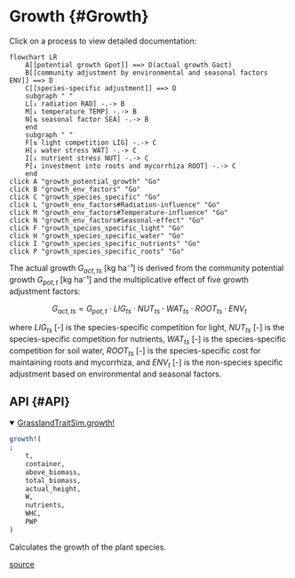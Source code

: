 


# Growth {#Growth}

Click on a process to view detailed documentation:

```mermaid
flowchart LR
    A[[potential growth Gpot]] ==> D(actual growth Gact)
    B[[community adjustment by environmental and seasonal factors ENV]] ==> D
    C[[species-specific adjustment]] ==> D
    subgraph " "
    L[↓ radiation RAD] -.-> B
    M[↓ temperature TEMP] -.-> B
    N[⇅ seasonal factor SEA] -.-> B
    end
    subgraph " "
    F[⇅ light competition LIG] -.-> C
    H[↓ water stress WAT] -.-> C
    I[↓ nutrient stress NUT] -.-> C
    P[↓ investment into roots and mycorrhiza ROOT] -.-> C
    end
click A "growth_potential_growth" "Go"
click B "growth_env_factors" "Go"
click C "growth_species_specific" "Go"
click L "growth_env_factors#Radiation-influence" "Go"
click M "growth_env_factors#Temperature-influence" "Go"
click N "growth_env_factors#Seasonal-effect" "Go"
click F "growth_species_specific_light" "Go"
click H "growth_species_specific_water" "Go"
click I "growth_species_specific_nutrients" "Go"
click P "growth_species_specific_roots" "Go"
```


The actual growth $G_{act, ts}$ [kg ha⁻¹] is derived from the community potential growth $G_{pot, t}$ [kg ha⁻¹] and the multiplicative effect of five growth adjustment factors:

$$G_{act, ts} = G_{pot, t} \cdot LIG_{ts} \cdot NUT_{ts} \cdot WAT_{ts} \cdot ROOT_{ts} \cdot ENV_{t}$$

where $LIG_{ts}$ [-] is the species-specific competition for light, $NUT_{ts}$ [-] is the species-specific competition for nutrients, $WAT_{ts}$ [-] is the species-specific competition for soil water, $ROOT_{ts}$ [-] is the species-specific cost for maintaining roots and mycorrhiza, and $ENV_{t}$ [-] is the non-species specific adjustment based on environmental and seasonal factors.

## API {#API}
<details class='jldocstring custom-block' open>
<summary><a id='GrasslandTraitSim.growth!' href='#GrasslandTraitSim.growth!'><span class="jlbinding">GrasslandTraitSim.growth!</span></a> <Badge type="info" class="jlObjectType jlFunction" text="Function" /></summary>



```julia
growth!(
;
    t,
    container,
    above_biomass,
    total_biomass,
    actual_height,
    W,
    nutrients,
    WHC,
    PWP
)

```


Calculates the growth of the plant species.


<Badge type="info" class="source-link" text="source"><a href="https://github.com/FelixNoessler/GrasslandTraitSim.jl/blob/8fcf43661af2b44d618f4d4a9ad9c58c594c000a/src/3_biomass/1_growth/1_growth.jl#L8" target="_blank" rel="noreferrer">source</a></Badge>

</details>

